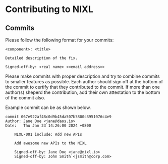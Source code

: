 <!--
SPDX-FileCopyrightText: Copyright (c) 2024-2025 NVIDIA CORPORATION & AFFILIATES. All rights reserved.
SPDX-License-Identifier: Apache-2.0

Licensed under the Apache License, Version 2.0 (the "License");
you may not use this file except in compliance with the License.
You may obtain a copy of the License at

http://www.apache.org/licenses/LICENSE-2.0

Unless required by applicable law or agreed to in writing, software
distributed under the License is distributed on an "AS IS" BASIS,
WITHOUT WARRANTIES OR CONDITIONS OF ANY KIND, either express or implied.
See the License for the specific language governing permissions and
limitations under the License.
-->

# Contributing to NIXL
## Commits

Please follow the following format for your commits:

```
<component>: <title>

Detailed description of the fix.

Signed-off-by: <real name> <<email address>>
```

Please make commits with proper description and try to combine commits to smaller features
as possible. Each author should sign off at the bottom of the commit to certify that they contributed to the commit. If more than one author(s) sheperd the contribution, add their own attestation to the bottom of the commit also.

Example commit can be as shown below.

```
commit 067e922af48c0d9b45da507b5800c3951076c4e9
Author: Jane Doe <jane@daos.io>
Date:   Thu Jan 23 14:26:00 2024 +0800

    NIXL-001 include: Add new APIs

    Add awesome new APIs to the NIXL

    Signed-off-by: Jane Doe <jane@nixl.io>
    Signed-off-by: John Smith <jsmith@corp.com>
```